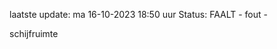 laatste update: 
ma 16-10-2023 18:50   uur 
Status: FAALT - fout - 
<div class="service R">schijfruimte</div>